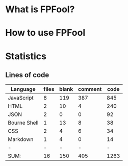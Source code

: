 # What is FPFool?

# How to use FPFool

# Statistics

## Lines of code
|Language                     |files          |blank        |comment           |code|
|-----------------------------|---------------|-------------|------------------|----|
|JavaScript                   |    8          |  119        |    387           | 845|
|HTML                         |    2          |   10        |      4           | 240|
|JSON                         |    2          |    0        |      0           |  92|
|Bourne Shell                 |    1          |   13        |      8           |  38|
|CSS                          |    2          |    4        |      6           |  34|
|Markdown                     |    1          |    4        |      0           |  14|
|-                            |-              |-            |-                 |-   |
|SUM:                         |   16          |  150        |    405           |1263|
